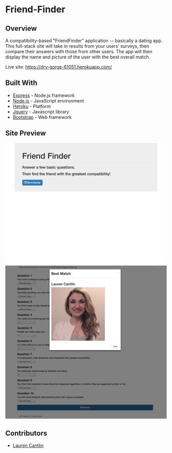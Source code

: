 # Friend-Finder
## Overview
A compatibility-based "FriendFinder" application -- basically a dating app. This full-stack site will take in results from your users' surveys, then compare their answers with those from other users. The app will then display the name and picture of the user with the best overall match.

Live site: https://dry-gorge-61051.herokuapp.com/

## Built With
* [Express]() - Node.js framework
* [Node.js]() - JavaScript environment
* [Heroku]() - Platform
* [Jquery](https://jquery.com/) - Javascript library
* [Bootstrap](https://getbootstrap.com/docs/3.3/) - Web framework

## Site Preview
![homepage](https://github.com/laurencantlin/Friend-Finder/blob/master/FireShot%20Capture%2018%20-%20Home%20-%20https___polar-woodland-51855.herokuapp.com_.png?raw=true)
![survey page](https://github.com/laurencantlin/Friend-Finder/blob/master/FireShot%20Capture%2021%20-%20FriendFinder%20-%20https___friend-finder-fsf.herokuapp.com_survey.png?raw=true)


## Contributors
* [Lauren Cantlin](https://github.com/laurencantlin)